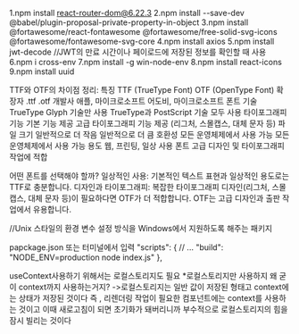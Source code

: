 1.npm install react-router-dom@6.22.3
2.npm install --save-dev @babel/plugin-proposal-private-property-in-object
3.npm install @fortawesome/react-fontawesome @fortawesome/free-solid-svg-icons @fortawesome/fontawesome-svg-core
4.npm install axios
5.npm install jwt-decode //JWT의 만료 시간이나 페이로드에 저장된 정보를 확인할 때 사용
6.npm i cross-env
7.npm install -g win-node-env
8.npm install react-icons
9.npm install uuid

TTF와 OTF의 차이점 정리:
특징	TTF (TrueType Font)	OTF (OpenType Font)
확장자	            .ttf	                     .otf
개발사	            애플, 마이크로소프트	       어도비, 마이크로소프트
폰트 기술	        TrueType Glyph 기술만 사용	  TrueType과 PostScript 기술 모두 사용
타이포그래피 기능	 기본 기능 제공	               고급 타이포그래피 기능 제공 (리그처, 스몰캡스, 대체 문자 등)
파일 크기	        일반적으로 더 작음	           일반적으로 더 큼
호환성	            모든 운영체제에서 사용 가능	   모든 운영체제에서 사용 가능
용도	           웹, 프린팅, 일상 사용 폰트	   고급 디자인 및 타이포그래피 작업에 적합

어떤 폰트를 선택해야 할까?
일상적인 사용: 기본적인 텍스트 표현과 일상적인 용도로는 TTF로 충분합니다.
디자인과 타이포그래피: 복잡한 타이포그래피 디자인(리그처, 스몰캡스, 대체 문자 등)이 필요하다면 OTF가 더 적합합니다. OTF는 고급 디자인과 출판 작업에서 유용합니다.

//Unix 스타일의 환경 변수 설정 방식을 Windows에서 지원하도록 해주는 패키지

papckage.json 또는 터미널에서 입력
"scripts": {
  // ...
  "build": "NODE_ENV=production node index.js"
},

useContext사용하기 위해서는 로컬스토리지도 필요
*로컬스토리지만 사용하지 왜 굳이 context까지 사용하는거지?
 ->로컬스토리지는 일반 값이 저장된 형태고 context에는 상태가 저장된 것이다
   즉 , 리렌더링 작업이 필요한 컴포넌트에는 context를 사용하는 것이고 이때 새로고침이 되면 초기화가 돼버리니까 부수적으로 로컬스토리지의 힘을 잠시 빌리는 것이다